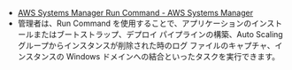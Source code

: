 - [AWS Systems Manager Run Command - AWS Systems Manager](https://docs.aws.amazon.com/ja_jp/systems-manager/latest/userguide/run-command.html)
- 管理者は、Run Command を使用することで、アプリケーションのインストールまたはブートストラップ、デプロイ パイプラインの構築、Auto Scaling グループからインスタンスが削除された時のログ ファイルのキャプチャ、インスタンスの Windows ドメインへの結合といったタスクを実行できます。